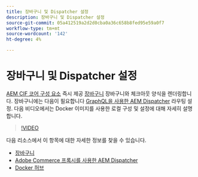 ```yaml
---
title: 장바구니 및 Dispatcher 설정
description: 장바구니 및 Dispatcher 설정
source-git-commit: 05a412519a2d2d0cba0a36c658b8fed95e59a0f7
workflow-type: tm+mt
source-wordcount: '142'
ht-degree: 4%

---
```



# 장바구니 및 Dispatcher 설정

[AEM CIF 코어 구성 요소](https://github.com/adobe/aem-core-cif-components) 즉시 제공 [장바구니](https://github.com/adobe/aem-core-cif-components/tree/master/ui.apps/src/main/content/jcr_root/apps/core/cif/components/commerce/minicart/v1/minicart) 장바구니와 체크아웃 양식을 렌더링합니다. 장바구니에는 다음이 필요합니다 [GraphQL을 사용한 AEM Dispatcher](https://github.com/adobe/aem-core-cif-components/blob/master/dispatcher) 라우팅 설정. 다음 비디오에서는 Docker 이미지를 사용한 로컬 구성 및 설정에 대해 자세히 설명합니다.

>[!VIDEO](https://video.tv.adobe.com/v/29656/?quality=12)

다음 리소스에서 이 항목에 대한 자세한 정보를 찾을 수 있습니다.

- [장바구니](https://github.com/adobe/aem-core-cif-components/tree/master/ui.apps/src/main/content/jcr_root/apps/core/cif/components/commerce/minicart/v1/minicart)
- [Adobe Commerce 프록시를 사용한 AEM Dispatcher](https://github.com/adobe/aem-core-cif-components/tree/master/dispatcher)
- [Docker 허브](https://hub.docker.com/)
